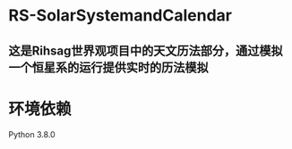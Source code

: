 RS-SolarSystemandCalendar
=========================
这是Rihsag世界观项目中的天文历法部分，通过模拟一个恒星系的运行提供实时的历法模拟
-------------------------
# 环境依赖
Python 3.8.0
